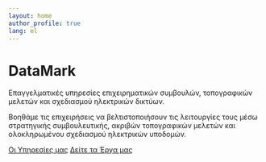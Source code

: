 ```yaml
---
layout: home
author_profile: true
lang: el
---
```


# DataMark

Επαγγελματικές υπηρεσίες επιχειρηματικών συμβουλών, τοπογραφικών μελετών και σχεδιασμού ηλεκτρικών δικτύων.

Βοηθάμε τις επιχειρήσεις να βελτιστοποιήσουν τις λειτουργίες τους μέσω στρατηγικής συμβουλευτικής, ακριβών τοπογραφικών μελετών και ολοκληρωμένου σχεδιασμού ηλεκτρικών υποδομών.

<a href="#services" class="btn btn--primary">Οι Υπηρεσίες μας</a>
<a href="#projects" class="btn btn--outline">Δείτε τα Έργα μας</a> 